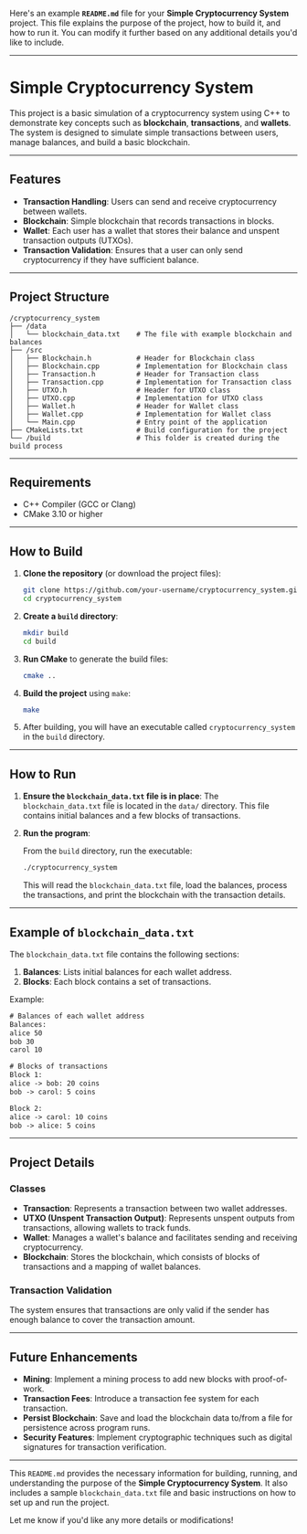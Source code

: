 Here's an example **`README.md`** file for your **Simple Cryptocurrency System** project. This file explains the purpose of the project, how to build it, and how to run it. You can modify it further based on any additional details you'd like to include.

---

# Simple Cryptocurrency System

This project is a basic simulation of a cryptocurrency system using C++ to demonstrate key concepts such as **blockchain**, **transactions**, and **wallets**. The system is designed to simulate simple transactions between users, manage balances, and build a basic blockchain. 

---

## Features

- **Transaction Handling**: Users can send and receive cryptocurrency between wallets.
- **Blockchain**: Simple blockchain that records transactions in blocks.
- **Wallet**: Each user has a wallet that stores their balance and unspent transaction outputs (UTXOs).
- **Transaction Validation**: Ensures that a user can only send cryptocurrency if they have sufficient balance.

---

## Project Structure

```
/cryptocurrency_system
├── /data
│   └── blockchain_data.txt    # The file with example blockchain and balances
├── /src
│   ├── Blockchain.h           # Header for Blockchain class
│   ├── Blockchain.cpp         # Implementation for Blockchain class
│   ├── Transaction.h          # Header for Transaction class
│   ├── Transaction.cpp        # Implementation for Transaction class
│   ├── UTXO.h                 # Header for UTXO class
│   ├── UTXO.cpp               # Implementation for UTXO class
│   ├── Wallet.h               # Header for Wallet class
│   ├── Wallet.cpp             # Implementation for Wallet class
│   └── Main.cpp               # Entry point of the application
├── CMakeLists.txt             # Build configuration for the project
└── /build                     # This folder is created during the build process
```

---

## Requirements

- C++ Compiler (GCC or Clang)
- CMake 3.10 or higher

---

## How to Build

1. **Clone the repository** (or download the project files):

   ```bash
   git clone https://github.com/your-username/cryptocurrency_system.git
   cd cryptocurrency_system
   ```

2. **Create a `build` directory**:

   ```bash
   mkdir build
   cd build
   ```

3. **Run CMake** to generate the build files:

   ```bash
   cmake ..
   ```

4. **Build the project** using `make`:

   ```bash
   make
   ```

5. After building, you will have an executable called `cryptocurrency_system` in the `build` directory.

---

## How to Run

1. **Ensure the `blockchain_data.txt` file is in place**:
   The `blockchain_data.txt` file is located in the `data/` directory. This file contains initial balances and a few blocks of transactions.

2. **Run the program**:

   From the `build` directory, run the executable:

   ```bash
   ./cryptocurrency_system
   ```

   This will read the `blockchain_data.txt` file, load the balances, process the transactions, and print the blockchain with the transaction details.

---

## Example of `blockchain_data.txt`

The `blockchain_data.txt` file contains the following sections:

1. **Balances**: Lists initial balances for each wallet address.
2. **Blocks**: Each block contains a set of transactions.

Example:

```txt
# Balances of each wallet address
Balances:
alice 50
bob 30
carol 10

# Blocks of transactions
Block 1:
alice -> bob: 20 coins
bob -> carol: 5 coins

Block 2:
alice -> carol: 10 coins
bob -> alice: 5 coins
```

---

## Project Details

### Classes

- **Transaction**: Represents a transaction between two wallet addresses.
- **UTXO (Unspent Transaction Output)**: Represents unspent outputs from transactions, allowing wallets to track funds.
- **Wallet**: Manages a wallet's balance and facilitates sending and receiving cryptocurrency.
- **Blockchain**: Stores the blockchain, which consists of blocks of transactions and a mapping of wallet balances.

### Transaction Validation

The system ensures that transactions are only valid if the sender has enough balance to cover the transaction amount.

---

## Future Enhancements

- **Mining**: Implement a mining process to add new blocks with proof-of-work.
- **Transaction Fees**: Introduce a transaction fee system for each transaction.
- **Persist Blockchain**: Save and load the blockchain data to/from a file for persistence across program runs.
- **Security Features**: Implement cryptographic techniques such as digital signatures for transaction verification.

---


This `README.md` provides the necessary information for building, running, and understanding the purpose of the **Simple Cryptocurrency System**. It also includes a sample `blockchain_data.txt` file and basic instructions on how to set up and run the project.

Let me know if you'd like any more details or modifications!
